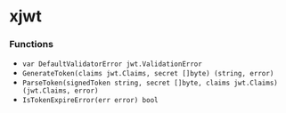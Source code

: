 # xjwt

### Functions

+ `var DefaultValidatorError jwt.ValidationError`
+ `GenerateToken(claims jwt.Claims, secret []byte) (string, error)`
+ `ParseToken(signedToken string, secret []byte, claims jwt.Claims) (jwt.Claims, error)`
+ `IsTokenExpireError(err error) bool`
